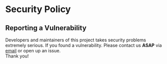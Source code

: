 # Security Policy
## Reporting a Vulnerability
Developers and maintainers of this project takes security problems extremely serious. If you found a vulnerability. Please contact us **ASAP** via [email](mailto:victorconqueror021@gmail.com) or open up an issue.
<br/>
Thank you!
